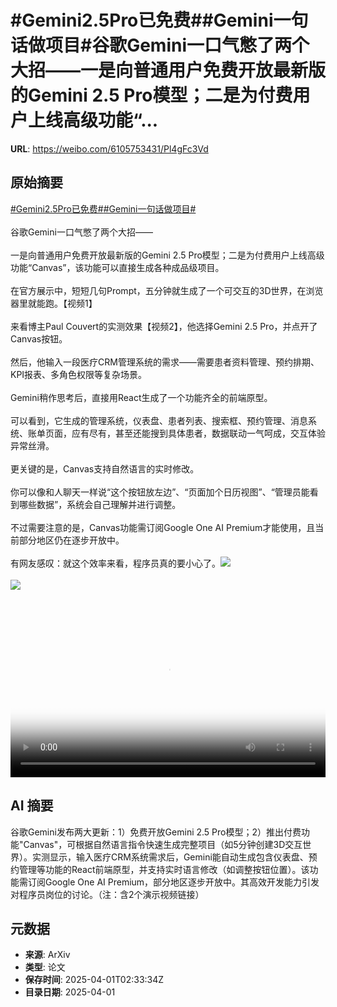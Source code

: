 # #Gemini2.5Pro已免费##Gemini一句话做项目#谷歌Gemini一口气憋了两个大招——一是向普通用户免费开放最新版的Gemini 2.5 Pro模型；二是为付费用户上线高级功能“...

**URL**: https://weibo.com/6105753431/Pl4gFc3Vd

## 原始摘要

<a href="https://m.weibo.cn/search?containerid=231522type%3D1%26t%3D10%26q%3D%23Gemini2.5Pro%E5%B7%B2%E5%85%8D%E8%B4%B9%23&amp;extparam=%23Gemini2.5Pro%E5%B7%B2%E5%85%8D%E8%B4%B9%23" data-hide=""><span class="surl-text">#Gemini2.5Pro已免费#</span></a><a href="https://m.weibo.cn/search?containerid=231522type%3D1%26t%3D10%26q%3D%23Gemini%E4%B8%80%E5%8F%A5%E8%AF%9D%E5%81%9A%E9%A1%B9%E7%9B%AE%23&amp;extparam=%23Gemini%E4%B8%80%E5%8F%A5%E8%AF%9D%E5%81%9A%E9%A1%B9%E7%9B%AE%23" data-hide=""><span class="surl-text">#Gemini一句话做项目#</span></a><br><br>谷歌Gemini一口气憋了两个大招——<br><br>一是向普通用户免费开放最新版的Gemini 2.5 Pro模型；二是为付费用户上线高级功能“Canvas”，该功能可以直接生成各种成品级项目。<br><br>在官方展示中，短短几句Prompt，五分钟就生成了一个可交互的3D世界，在浏览器里就能跑。【视频1】<br><br>来看博主Paul Couvert的实测效果【视频2】，他选择Gemini 2.5 Pro，并点开了Canvas按钮。<br><br>然后，他输入一段医疗CRM管理系统的需求——需要患者资料管理、预约排期、KPI报表、多角色权限等复杂场景。<br><br>Gemini稍作思考后，直接用React生成了一个功能齐全的前端原型。<br><br>可以看到，它生成的管理系统，仪表盘、患者列表、搜索框、预约管理、消息系统、账单页面，应有尽有，甚至还能搜到具体患者，数据联动一气呵成，交互体验异常丝滑。<br><br>更关键的是，Canvas支持自然语言的实时修改。<br><br>你可以像和人聊天一样说“这个按钮放左边”、“页面加个日历视图”、“管理员能看到哪些数据”，系统会自己理解并进行调整。<br><br>不过需要注意的是，Canvas功能需订阅Google One AI Premium才能使用，且当前部分地区仍在逐步开放中。<br><br>有网友感叹：就这个效率来看，程序员真的要小心了。<img style="" src="https://tvax2.sinaimg.cn/large/006Fd7o3ly1hzzyw9p07wj30y80k0aam.jpg" referrerpolicy="no-referrer"><br><br><img style="" src="https://tvax4.sinaimg.cn/large/006Fd7o3ly1hzzywc5a6gj31c00u0aan.jpg" referrerpolicy="no-referrer"><br><br><br clear="both"><div style="clear: both"></div><video controls="controls" poster="https://tvax4.sinaimg.cn/orj480/006Fd7o3ly1hzzywa6h5oj30y80k0aam.jpg" style="width: 100%"><source src="https://f.video.weibocdn.com/o0/SZuvjTqTlx08n6jGXeuY010412002tbp0E010.mp4?label=mp4_720p&amp;template=1232x720.25.0&amp;ori=0&amp;ps=1Cx9YB1mmR49jS&amp;Expires=1743478342&amp;ssig=4WfNvFeOQJ&amp;KID=unistore,video"><source src="https://f.video.weibocdn.com/o0/1UpEZyg4lx08n6jGIjeo010412001lR20E010.mp4?label=mp4_hd&amp;template=820x480.25.0&amp;ori=0&amp;ps=1Cx9YB1mmR49jS&amp;Expires=1743478342&amp;ssig=tAG6LQUlC9&amp;KID=unistore,video"><source src="https://f.video.weibocdn.com/o0/G6nDDaBvlx08n6jGJt20010412000XJz0E010.mp4?label=mp4_ld&amp;template=616x360.25.0&amp;ori=0&amp;ps=1Cx9YB1mmR49jS&amp;Expires=1743478342&amp;ssig=K7t6onYUka&amp;KID=unistore,video"><p>视频无法显示，请前往<a href="https://video.weibo.com/show?fid=1034%3A5150212751032331" target="_blank" rel="noopener noreferrer">微博视频</a>观看。</p></video>

## AI 摘要

谷歌Gemini发布两大更新：1）免费开放Gemini 2.5 Pro模型；2）推出付费功能"Canvas"，可根据自然语言指令快速生成完整项目（如5分钟创建3D交互世界）。实测显示，输入医疗CRM系统需求后，Gemini能自动生成包含仪表盘、预约管理等功能的React前端原型，并支持实时语言修改（如调整按钮位置）。该功能需订阅Google One AI Premium，部分地区逐步开放中。其高效开发能力引发对程序员岗位的讨论。（注：含2个演示视频链接）

## 元数据

- **来源**: ArXiv
- **类型**: 论文
- **保存时间**: 2025-04-01T02:33:34Z
- **目录日期**: 2025-04-01
